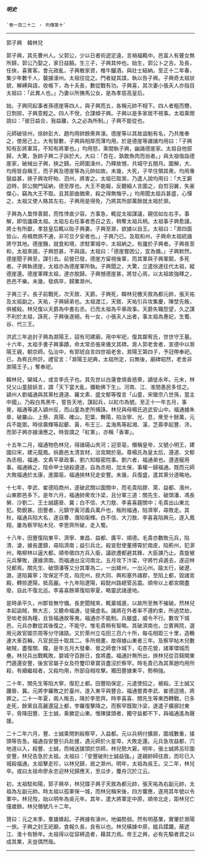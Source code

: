 

##### 明史
	`卷一百二十二 ‧ 列傳第十`

* * *

郭子興　韓林兒

郭子興，其先曹州人。父郭公，少以日者術遊定遠，言禍福輒中。邑富人有瞽女無所歸，郭公乃娶之，家日益饒。生三子，子興其仲也。始生，郭公卜之吉。及長，任俠，喜賓客。會元政亂，子興散家資，椎牛釃酒，與壯士結納。至正十二年春，集少年數千人，襲據濠州。太祖往從之。門者疑其諜，執以告子興。子興奇太祖狀貌，解縛與語，收帳下，為十夫長，數從戰有功。子興喜，其次妻小張夫人亦指目太祖曰：「此異人也。」乃妻以所撫馬公女，是為孝慈高皇后。

始，子興同起事者孫德崖等四人，與子興而五，各稱元帥不相下。四人者粗而戇，日剽掠，子興意輕之。四人不悅，合謀傾子興。子興以是多家居不視事。太祖乘閒說曰：「彼日益合，我益離，久之必為所制。」子興不能從也。

元師破徐州，徐帥彭大、趙均用帥餘衆奔濠。德崖等以其故盜魁有名，乃共推奉之，使居己上。大有智數，子興與相厚而薄均用。於是德崖等譖諸均用曰：「子興知有彭將軍耳，不知有將軍也。」均用怒，乘間執子興，幽諸德崖家。太祖自他部歸，大驚，急帥子興二子訴於大。大曰：「吾在，孰敢魚肉而翁者。」與太祖偕詣德崖家，破械出子興，挾之歸。元師圍濠州，乃釋故憾，共城守五閱月。圍解，大、均用皆自稱王，而子興及德崖等為元帥如故。未幾，大死，子早住領其衆。均用專狠益甚，挾子興攻盱眙、泗州，將害之。太祖已取滁，乃遣人說均用曰：「大王窮迫時，郭公開門延納，德至厚也。大王不能報，反聽細人言圖之，自剪羽翼，失豪傑心，竊為大王不取。且其部曲猶衆，殺之得無悔乎。」均用聞太祖兵甚盛，心憚之，太祖又使人賂其左右，子興用是得免，乃將其所部萬餘就太祖於滁。

子興為人梟悍善鬬，而性悻直少容。方事急，輒從太祖謀議，親信如左右手。事解，即信讒疎太祖。太祖左右任事者悉召之去，稍奪太祖兵柄。太祖事子興愈謹。將士有所獻，孝慈皇后輒以貽子興妻。子興至滁，欲據以自王。太祖曰：「滁四面皆山，舟楫商旅不通，非可旦夕安者也。」子興乃已。及取和州，子興命太祖統諸將守其地。德崖饑，就食和境，求駐軍城中，太祖納之。有讒於子興者。子興夜至和，太祖來謁，子興怒甚，不與語。太祖曰：「德崖嘗困公，宜為備。」子興默然。德崖聞子興至，謀引去。前營已發，德崖方留視後軍，而其軍與子興軍鬬，多死者。子興執德崖，太祖亦為德崖軍所執。子興聞之，大驚，立遣徐達往代太祖，縱德崖還。德崖軍釋太祖，達亦脫歸。子興憾德崖甚，將甘心焉，以太祖故強釋之，邑邑不樂。未幾，發病卒，歸業滁州。

子興三子。長子前戰死，次天敘、天爵。子興死，韓林兒檄天敘為都元帥，張天祐及太祖副之。天祐，子興婦弟也。太祖渡江，天敘、天祐引兵攻集慶，陳埜先叛，俱被殺。林兒復以天爵為中書右丞。已而太祖為平章政事。天爵失職怨望，久之謀不利於太祖，誅死，子興後遂絕。有一女，小張夫人出者，事太祖為惠妃，生蜀、谷、代三王。

洪武三年追封子興為滁陽王，詔有司建廟，用中牢祀，復其鄰宥氏，世世守王墓。十六年，太祖手書子興事蹟，命太常丞張來儀文其碑。滁人郭老舍者，宣德中以滁陽王親，朝京師。弘治中，有郭琥自言四世祖老舍，滁陽王第四子，予冠帶奉祀。已，為宥氏所訐。禮官言：「滁陽王祀典，太祖所定，曰無後，廟碑昭然，老舍非滁陽王子。」奪奉祀。

韓林兒，欒城人，或言李氏子也。其先世以白蓮會燒香惑衆，謫徙永年。元末，林兒父山童鼓妖言，謂「天下當大亂，彌勒佛下生」。河南、江、淮間愚民多信之。潁州人劉福通與其黨杜遵道、羅文素、盛文郁等復言「山童，宋徽宗八世孫，當主中國」。乃殺白馬黑牛，誓告天地，謀起兵，以紅巾為號。至正十一年五月，事覺，福通等遽入潁州反，而山童為吏所捕誅。林兒與母楊氏逃武安山中。福通據朱臯，破羅山、上蔡、真陽、確山，犯葉、舞陽，陷汝寧、光、息，衆至十餘萬，元兵不能禦。時徐壽輝等起蘄、黃，布王三、孟海馬等起湘、漢，芝蔴李起豐、沛，而郭子興亦據濠應之。時皆謂之「紅軍」，亦稱「香軍」。

十五年二月，福通物色林兒，得諸碭山夾河；迎至亳，僭稱皇帝，又號小明王，建國曰宋，建元龍鳳。拆鹿邑太清宮材，治宮闕於亳。尊楊氏為皇太后，遵道、文郁為丞相，福通、文素平章政事，劉六知樞密院事。劉六者，福通弟也。遵道寵用事。福通嫉之，陰命甲士撾殺遵道，自為丞相，加太保，事權一歸福通。既而元師大敗福通於太康，進圍亳，福通挾林兒走安豐。未幾，兵復盛，遣其黨分道略地。

十七年，李武、崔德陷商州，遂破武關以圖關中，而毛貴陷膠、萊、益都、濱州，山東郡邑多下。是年六月，福通帥衆攻汴梁，且分軍三道：關先生、破頭潘、馮長舅、沙劉二、王士誠趨晉、冀；白不信、大刀敖、李喜喜趨關中；毛貴出山東北犯。勢銳甚。田豐者，元鎮守黃河義兵萬戶也，叛附福通，陷濟寧，尋敗走。其秋，福通兵陷大名，遂自曹、濮陷衞輝。白不信、大刀敖、李喜喜陷興元，遂入鳳翔，屢為察罕帖木兒、李思齊所破，走入蜀。

十八年，田豐復陷東平、濟寧、東昌、益都、廣平、順德。毛貴亦數敗元兵，陷清、滄，據長蘆鎮，尋陷濟南；益引兵北，殺宣慰使董搏霄於南皮，陷薊州，犯漷州，略柳林以逼大都。順帝徵四方兵入衞，議欲遷都避其鋒，大臣諫乃止。貴旋被元兵擊敗，還據濟南。而福通出沒河南北，五月攻下汴梁，守將竹貞遁去，遂迎林兒都焉。關先生、破頭潘等又分其軍為二，一出絳州，一出沁州。踰太行，破遼、潞，遂陷冀寧；攻保定不克，陷完州，掠大同、興和塞外諸郡，至陷上都，毀諸宮殿，轉掠遼陽，抵高麗。十九年陷遼陽，殺懿州路總管呂震。順帝以上都宮闕盡廢，自此不復北巡。李喜喜餘黨復陷寧夏，略靈武諸邊地。

是時承平久，州郡皆無守備。長吏聞賊來，輒棄城遁，以故所至無不摧破。然林兒本起盜賊，無大志，又聽命福通，徒擁虛名。諸將在外者率不遵約束，所過焚劫，至啖老弱為糧，且皆福通故等夷，福通亦不能制。兵雖盛，威令不行。數攻下城邑，元兵亦數從其後復之，不能守。惟毛貴稍有智略。其破濟南也，立賓興院，選用元故官姬宗周等分守諸路。又於萊州立屯田三百六十所，每屯相距三十里，造輓運大車百輛，凡官民田十取其二。多所規畫，故得據山東者三年。及察罕帖木兒數破賊，盡復關、隴，是年五月大發秦、晉之師會汴城下，屯杏花營，諸軍環城而壘。林兒兵出戰輒敗，嬰城守百餘日，食將盡。福通計無所出，挾林兒從百騎開東門遁還安豐，後宮官屬子女及符璽印章寶貨盡沒於察罕。時毛貴已為其黨趙均用所殺，有續繼祖者，又殺均用，所部自相攻擊。獨田豐據東平，勢稍強。

二十年，關先生等陷大寧，復犯上都。田豐陷保定，元遣使招之，被殺。王士誠又躪晉、冀。元將孛羅敗之於臺州，遂入東平與豐合。福通嘗責李武、崔德逗撓，將罪之。二十一年夏，兩人叛去，降於李思齊。時李喜喜、關先生等東西轉戰，已多走死，餘黨自高麗還寇上都，孛羅復擊降之。而察罕既取汴梁，遂遣子擴廓討東平，脅降田豐、王士誠，乘勝定山東。惟陳猱頭者，獨守益都不下，與福通遙為聲援。

二十二年六月，豐、士誠乘閒刺殺察罕，入益都。元以兵柄付擴廓，圍城數重，猱頭等告急。福通自安豐引兵赴援，遇元師於火星埠，大敗走還。元兵急攻益都，穴地道以入，殺豐、士誠，而械送猱頭於京師，林兒勢大窘。明年，張士誠將呂珍圍安豐，林兒告急於太祖。太祖曰：「安豐破則士誠益強。」遂親帥師往救，而珍已入城殺福通。太祖擊走珍，以林兒歸，居之滁州。明年，太祖為吳王。又二年，林兒卒。或曰太祖命廖永忠迎林兒歸應天，至瓜步，覆舟沉於江云。

初，太祖駐和陽，郭子興卒，林兒牒子興子天敘為都元帥，張天祐為右副元帥，太祖為左副元帥。時太祖以孤軍保一城，而林兒稱宋後，四方響應，遂用其年號以令軍中。林兒歿，始以明年為吳元年。其年，遣大將軍定中原，順帝北走，距林兒亡僅歲餘。林兒僭號凡十二年。

贊曰：元之末季，羣雄蜂起。子興據有濠州，地偏勢弱。然有明基業，實肇於滁陽一旅。子興之封王祀廟，食報久長，良有以也。林兒橫據中原，縱兵蹂躪，蔽遮江、淮十有餘年。太祖得以從容締造者，藉其力焉。帝王之興，必有先驅者資之以成其業，夫豈偶然哉。

* * *

